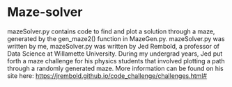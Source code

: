 # Maze-solver

mazeSolver.py contains code to find and plot a solution through a maze, generated by the gen_maze2() function in MazeGen.py. mazeSolver.py was written by me, mazeSolver.py was written by Jed Rembold, a professor of Data Science at Willamette University. During my undergrad years, Jed put forth a maze challenge for his physics students that involved plotting a path through a randomly generated maze. More information can be found on his site here: https://jrembold.github.io/code_challenge/challenges.html#
